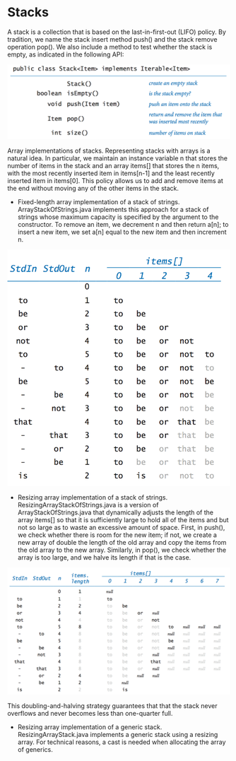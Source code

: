 # Stacks

A stack is a collection that is based on the last-in-first-out (LIFO) policy. By tradition, we name the stack insert method push() and the stack remove operation pop(). We also include a method to test whether the stack is empty, as indicated in the following API:

![alt tag](stack-api.png "API for a Stack")

Array implementations of stacks. Representing stacks with arrays is a natural idea. In particular, we maintain an instance variable n that stores the number of items in the stack and an array items[] that stores the n items, with the most recently inserted item in items[n-1] and the least recently inserted item in items[0]. This policy allows us to add and remove items at the end without moving any of the other items in the stack.

- Fixed-length array implementation of a stack of strings. ArrayStackOfStrings.java implements this approach for a stack of strings whose maximum capacity is specified by the argument to the constructor. To remove an item, we decrement n and then return a[n]; to insert a new item, we set a[n] equal to the new item and then increment n.

![alt tag](stack-array-trace.png "Trace of ArrayStackOfStrings test client")

- Resizing array implementation of a stack of strings. ResizingArrayStackOfStrings.java is a version of ArrayStackOfStrings.java that dynamically adjusts the length of the array items[] so that it is sufficiently large to hold all of the items and but not so large as to waste an excessive amount of space. First, in push(), we check whether there is room for the new item; if not, we create a new array of double the length of the old array and copy the items from the old array to the new array. Similarly, in pop(), we check whether the array is too large, and we halve its length if that is the case.

![alt tag](stack-resizing-array-trace.png "Trace of a stack implementation using array doubling")

This doubling-and-halving strategy guarantees that that the stack never overflows and never becomes less than one-quarter full.

- Resizing array implementation of a generic stack. ResizingArrayStack.java implements a generic stack using a resizing array. For technical reasons, a cast is needed when allocating the array of generics.